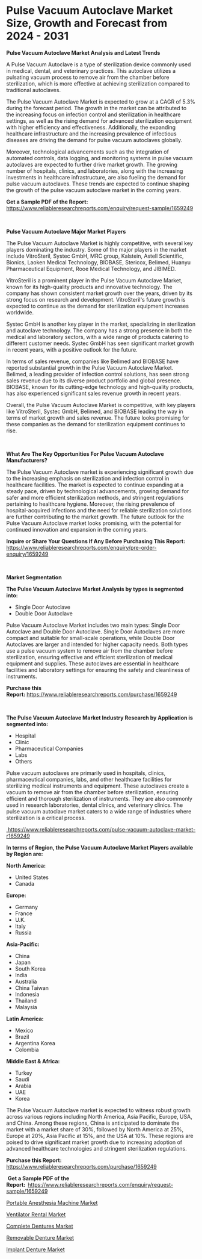 <p><h1>Pulse Vacuum Autoclave Market Size, Growth and Forecast from 2024 - 2031</h1></p><p><strong>Pulse Vacuum Autoclave Market Analysis and Latest Trends</strong></p>
<p><p>A Pulse Vacuum Autoclave is a type of sterilization device commonly used in medical, dental, and veterinary practices. This autoclave utilizes a pulsating vacuum process to remove air from the chamber before sterilization, which is more effective at achieving sterilization compared to traditional autoclaves.</p><p>The Pulse Vacuum Autoclave Market is expected to grow at a CAGR of 5.3% during the forecast period. The growth in the market can be attributed to the increasing focus on infection control and sterilization in healthcare settings, as well as the rising demand for advanced sterilization equipment with higher efficiency and effectiveness. Additionally, the expanding healthcare infrastructure and the increasing prevalence of infectious diseases are driving the demand for pulse vacuum autoclaves globally.</p><p>Moreover, technological advancements such as the integration of automated controls, data logging, and monitoring systems in pulse vacuum autoclaves are expected to further drive market growth. The growing number of hospitals, clinics, and laboratories, along with the increasing investments in healthcare infrastructure, are also fueling the demand for pulse vacuum autoclaves. These trends are expected to continue shaping the growth of the pulse vacuum autoclave market in the coming years.</p></p>
<p><strong>Get a Sample PDF of the Report:&nbsp;</strong> <a href="https://www.reliableresearchreports.com/enquiry/request-sample/1659249">https://www.reliableresearchreports.com/enquiry/request-sample/1659249</a></p>
<p>&nbsp;</p>
<p><strong>Pulse Vacuum Autoclave Major Market Players</strong></p>
<p><p>The Pulse Vacuum Autoclave Market is highly competitive, with several key players dominating the industry. Some of the major players in the market include VitroSteril, Systec GmbH, MRC group, Kalstein, Astell Scientific, Bionics, Laoken Medical Technology, BIOBASE, Stericox, Belimed, Huanyu Pharmaceutical Equipment, Rooe Medical Technology, and JIBIMED.</p><p>VitroSteril is a prominent player in the Pulse Vacuum Autoclave Market, known for its high-quality products and innovative technology. The company has shown consistent market growth over the years, driven by its strong focus on research and development. VitroSteril's future growth is expected to continue as the demand for sterilization equipment increases worldwide.</p><p>Systec GmbH is another key player in the market, specializing in sterilization and autoclave technology. The company has a strong presence in both the medical and laboratory sectors, with a wide range of products catering to different customer needs. Systec GmbH has seen significant market growth in recent years, with a positive outlook for the future.</p><p>In terms of sales revenue, companies like Belimed and BIOBASE have reported substantial growth in the Pulse Vacuum Autoclave Market. Belimed, a leading provider of infection control solutions, has seen strong sales revenue due to its diverse product portfolio and global presence. BIOBASE, known for its cutting-edge technology and high-quality products, has also experienced significant sales revenue growth in recent years.</p><p>Overall, the Pulse Vacuum Autoclave Market is competitive, with key players like VitroSteril, Systec GmbH, Belimed, and BIOBASE leading the way in terms of market growth and sales revenue. The future looks promising for these companies as the demand for sterilization equipment continues to rise.</p></p>
<p>&nbsp;</p>
<p><strong>What Are The Key Opportunities For Pulse Vacuum Autoclave Manufacturers?</strong></p>
<p><p>The Pulse Vacuum Autoclave market is experiencing significant growth due to the increasing emphasis on sterilization and infection control in healthcare facilities. The market is expected to continue expanding at a steady pace, driven by technological advancements, growing demand for safer and more efficient sterilization methods, and stringent regulations pertaining to healthcare hygiene. Moreover, the rising prevalence of hospital-acquired infections and the need for reliable sterilization solutions are further contributing to the market growth. The future outlook for the Pulse Vacuum Autoclave market looks promising, with the potential for continued innovation and expansion in the coming years.</p></p>
<p><strong>Inquire or Share Your Questions If Any Before Purchasing This Report:</strong> <a href="https://www.reliableresearchreports.com/enquiry/pre-order-enquiry/1659249">https://www.reliableresearchreports.com/enquiry/pre-order-enquiry/1659249</a></p>
<p>&nbsp;</p>
<p><strong>Market Segmentation</strong></p>
<p><strong>The Pulse Vacuum Autoclave Market Analysis by types is segmented into:</strong></p>
<p><ul><li>Single Door Autoclave</li><li>Double Door Autoclave</li></ul></p>
<p><p>Pulse Vacuum Autoclave Market includes two main types: Single Door Autoclave and Double Door Autoclave. Single Door Autoclaves are more compact and suitable for small-scale operations, while Double Door Autoclaves are larger and intended for higher capacity needs. Both types use a pulse vacuum system to remove air from the chamber before sterilization, ensuring effective and efficient sterilization of medical equipment and supplies. These autoclaves are essential in healthcare facilities and laboratory settings for ensuring the safety and cleanliness of instruments.</p></p>
<p><strong>Purchase this Report:&nbsp;</strong><a href="https://www.reliableresearchreports.com/purchase/1659249">https://www.reliableresearchreports.com/purchase/1659249</a></p>
<p>&nbsp;</p>
<p><strong>The Pulse Vacuum Autoclave Market Industry Research by Application is segmented into:</strong></p>
<p><ul><li>Hospital</li><li>Clinic</li><li>Pharmaceutical Companies</li><li>Labs</li><li>Others</li></ul></p>
<p><p>Pulse vacuum autoclaves are primarily used in hospitals, clinics, pharmaceutical companies, labs, and other healthcare facilities for sterilizing medical instruments and equipment. These autoclaves create a vacuum to remove air from the chamber before sterilization, ensuring efficient and thorough sterilization of instruments. They are also commonly used in research laboratories, dental clinics, and veterinary clinics. The pulse vacuum autoclave market caters to a wide range of industries where sterilization is a critical process.</p></p>
<p><a href="https://www.reliableresearchreports.com/pulse-vacuum-autoclave-market-r1659249">&nbsp;https://www.reliableresearchreports.com/pulse-vacuum-autoclave-market-r1659249</a></p>
<p><strong>In terms of Region, the Pulse Vacuum Autoclave Market Players available by Region are:</strong></p>
<p>
    <p> <strong> North America: </strong>
        <ul>
            <li>United States</li>
            <li>Canada</li>
        </ul>
        </p> 
    <p> <strong> Europe: </strong>
        <ul>
            <li>Germany</li>
            <li>France</li>
            <li>U.K.</li>
            <li>Italy</li>
            <li>Russia</li>
        </ul>
        </p> 
    <p> <strong> Asia-Pacific: </strong>
        <ul>
            <li>China</li>
            <li>Japan</li>
            <li>South Korea</li>
            <li>India</li>
            <li>Australia</li>
            <li>China Taiwan</li>
            <li>Indonesia</li>
            <li>Thailand</li>
            <li>Malaysia</li>
        </ul>
        </p> 
    <p> <strong> Latin America: </strong>
        <ul>
            <li>Mexico</li>
            <li>Brazil</li>
            <li>Argentina Korea</li>
            <li>Colombia</li>
        </ul>
        </p> 
    <p> <strong> Middle East & Africa: </strong>
        <ul>
            <li>Turkey</li>
            <li>Saudi</li>
            <li>Arabia</li>
            <li>UAE</li>
            <li>Korea</li>
        </ul>
    </p>
    </p>
<p><p>The Pulse Vacuum Autoclave market is expected to witness robust growth across various regions including North America, Asia Pacific, Europe, USA, and China. Among these regions, China is anticipated to dominate the market with a market share of 30%, followed by North America at 25%, Europe at 20%, Asia Pacific at 15%, and the USA at 10%. These regions are poised to drive significant market growth due to increasing adoption of advanced healthcare technologies and stringent sterilization regulations.</p></p>
<p><strong>Purchase this Report: </strong><a href="https://www.reliableresearchreports.com/purchase/1659249">https://www.reliableresearchreports.com/purchase/1659249</a></p>
<p>&nbsp;<strong>Get a Sample PDF of the Report:&nbsp;&nbsp;</strong><a href="https://www.reliableresearchreports.com/enquiry/request-sample/1659249">https://www.reliableresearchreports.com/enquiry/request-sample/1659249</a></p>
<p><strong></strong></p>
<p><p><a href="https://github.com/gladysalidde/Market-Research-Report-List-2/blob/main/portable-anesthesia-machine-market.md">Portable Anesthesia Machine Market</a></p><p><a href="https://github.com/labibmmn112/Market-Research-Report-List-1/blob/main/ventilator-rental-market.md">Ventilator Rental Market</a></p><p><a href="https://github.com/dimitrishawkinswaynenp91rgz/Market-Research-Report-List-3/blob/main/complete-dentures-market.md">Complete Dentures Market</a></p><p><a href="https://github.com/tamvrosiya/Market-Research-Report-List-5/blob/main/removable-denture-market.md">Removable Denture Market</a></p><p><a href="https://github.com/changoleonlaverguenzanoexiste/Market-Research-Report-List-4/blob/main/implant-denture-market.md">Implant Denture Market</a></p></p>